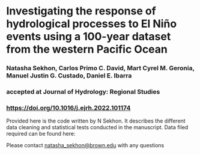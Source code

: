 # Investigating the response of hydrological processes to El Niño events using a 100-year dataset from the western Pacific Ocean

### Natasha Sekhon, Carlos Primo C. David, Mart Cyrel M. Geronia, Manuel Justin G. Custado, Daniel E. Ibarra 
### accepted at Journal of Hydrology: Regional Studies 
### https://doi.org/10.1016/j.ejrh.2022.101174

Provided here is the code written by N Sekhon. It describes the different data cleaning and statistical tests conducted in the manuscript. Data filed required can be found here: 

Please contact natasha_sekhon@brown.edu with any questions
